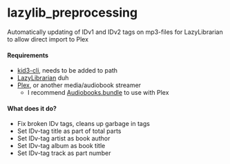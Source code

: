 # lazylib_preprocessing
Automatically updating of IDv1 and IDv2 tags on mp3-files for LazyLibrarian to allow direct import to Plex

#### Requirements
* [kid3-cli](https://kid3.sourceforge.io/), needs to be added to path
* [LazyLibrarian](https://lazylibrarian.gitlab.io/) duh
* [Plex](https://www.plex.tv/media-server-downloads/), or another media/audiobook streamer
  - I recommend [Audiobooks.bundle](https://github.com/macr0dev/Audiobooks.bundle) to use with Plex

#### What does it do?
* Fix broken IDv tags, cleans up garbage in tags
* Set IDv-tag title as part of total parts
* Set IDv-tag artist as book author
* Set IDv-tag album as book title
* Set IDv-tag track as part number

